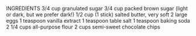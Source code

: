 INGREDIENTS
3/4 cup granulated sugar
3/4 cup packed brown sugar (light or dark, but we prefer dark!)
1/2 cup (1 stick) salted butter, very soft
2 large eggs
1 teaspoon vanilla extract
1 teaspoon table salt
1 teaspoon baking soda
2 1/4 cups all-purpose flour
2 cups semi-sweet chocolate chips